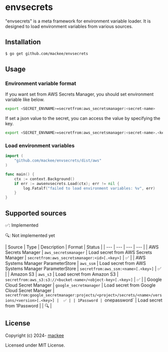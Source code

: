 # envsecrets

"envsecrets" is a meta framework for environment variable loader. It is designed to load environment variables from various sources.

## Installation

```bash
$ go get github.com/mackee/envsecrets
```

## Usage

### Environment variable format

If you want set from AWS Secrets Manager, you should set environment variable like below.

```bash
export <SECRET_ENVNAME>=secretfrom:aws_secretsmanager:<secret-name>
```

If set a json value to the secret, you can access the value by specifying the key.

```bash
export <SECRET_ENVNAME>=secretfrom:aws_secretsmanager:<secret-name>.<key>
```

### Load environment variables

```go
import (
    "github.com/mackee/envsecrets/dist/aws"
)

func main() {
    ctx := context.Background()
    if err := awsenvsecrets.Load(ctx); err != nil {
        log.Fatalf("failed to load environment variables: %v", err)
    }
}
```

## Supported sources

✅: Implemented

🔍: Not implemented yet

| Source | Type | Description | Format | Status |
| --- | --- | --- | --- |
| AWS Secrets Manager | `aws_secretsmanager` | Load secret from AWS Secrets Manager | `secretfrom:aws_secretsmanager:<id>[.<key>]` | ✅ |
| AWS Systems Manager ParameterStore | `aws_ssm` | Load secret from AWS Systems Manager ParameterStore | `secretfrom:aws_ssm:<name>[.<key>]` | ✅ |
| Amazon S3 | `aws_s3` | Load secret from Amazon S3 | `secretfrom:aws_s3:s3://<bucket-name>/<object-key>[.<key>]` | ✅ |
| Google Cloud Secret Manager | `google_secretmanager` | Load secret from Google Cloud Secret Manager | `secretfrom:google_secretmanager:projects/<project>/secrets/<name>/versions/<version>[.<key>] |  ✅ |
| 1Password | `onepassword` | Load secret from 1Password | | 🔍 |

## License

Copyright (c) 2024- [mackee](https://github.com/mackee)

Licensed under MIT License.
